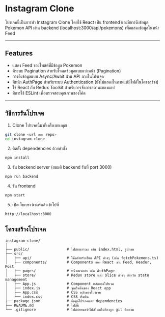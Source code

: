 # Instagram Clone

โปรเจคนี้เป็นการทำ Instagram Clone โดยใช้ React เป็น frontend และมีการดึงข้อมูล Pokemon API ผ่าน backend (localhost:3000/api/pokemons) เพื่อแสดงข้อมูลในหน้า Feed

---

## Features

- แสดง Feed ของโพสต์ที่มีข้อมูล Pokemon
- มีระบบ Pagination สำหรับโหลดข้อมูลแบบแบ่งหน้า (Pagination)
- การดึงข้อมูลแบบ Async/Await ผ่าน API ภายในโปรเจค
- มีหน้า AuthPage สำหรับระบบ Authentication (ยังไม่แสดงในภาพแต่มีไฟล์ในโครงสร้าง)
- ใช้ React กับ Redux Toolkit สำหรับการจัดการสถานะของแอป
- มีการใช้ ESLint เพื่อตรวจสอบคุณภาพของโค้ด

---

## วิธีการรันโปรเจค

1. Clone โปรเจคนี้มาที่เครื่องของคุณ



```bash
git clone <url ของ repo>
cd instagram-clone
```

2. ติดตั้ง dependencies ด้วยคำสั่ง


```bash
npm install
```


3. รัน backend server (สมมติ backend รันที่ port 3000)


```bash
npm run backend
```


4. รัน frontend


```bash
npm start
```

5. เปิดเว็บเบราว์เซอร์แล้วเข้าไปที่

```bash
http://localhost:3000
```

## โครงสร้างโปรเจค 

```
instagram-clone/
│
├── public/                 # ไฟล์สาธารณะ เช่น index.html, รูปภาพ
├── src/
│   ├── api/                # โค้ดสำหรับเรียก API ต่างๆ (เช่น fetchPokemons.ts)
│   ├── components/         # Components ของ React เช่น Feed, Header, Post
│   ├── pages/              # หน้าเพจหลัก เช่น AuthPage
│   ├── store/              # Redux store และ slice ต่างๆ สำหรับ state management
│   ├── App.js              # Component หลักของโปรเจค
│   ├── index.js            # จุดเริ่มต้นของ React app
│   ├── App.css             # CSS หลักของโปรเจค
│   └── index.css           # CSS เริ่มต้น
├── package.json            # ข้อมูลโปรเจคและ dependencies
├── README.md               # ไฟล์นี้
└── .gitignore              # ไฟล์กำหนดว่าไฟล์ไหนไม่ต้องถูก git ติดตาม


```